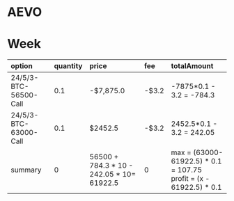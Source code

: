# AEVO

# Week
|option|quantity|price|fee|totalAmount|
|:---|:---|:---|:---|:---|
24/5/3-BTC-56500-Call|0.1| -$7,875.0| -$3.2|-7875*0.1 - 3.2 = -784.3
24/5/3-BTC-63000-Call|0.1| $2452.5| -$3.2|2452.5*0.1 - 3.2 = 242.05
|summary|0|56500 + 784.3 * 10 - 242.05 * 10= 61922.5|0|max = (63000-61922.5) * 0.1 = 107.75<br>profit = (x - 61922.5) * 0.1



